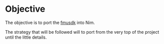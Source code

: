# Objective
The objective is to port the [fmusdk](https://github.com/qtronic/fmusdk) into Nim.

The strategy that will be followed will to port from the very top of the project until the little details.
